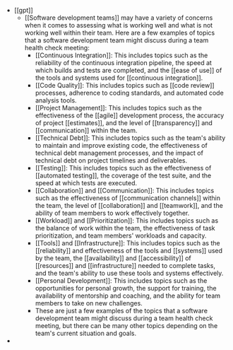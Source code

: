 - [[gpt]]
	- [[Software development teams]] may have a variety of concerns when it comes to assessing what is working well and what is not working well within their team. Here are a few examples of topics that a software development team might discuss during a team health check meeting:
		- [[Continuous Integration]]: This includes topics such as the reliability of the continuous integration pipeline, the speed at which builds and tests are completed, and the [[ease of use]] of the tools and systems used for [[continuous integration]].
		- [[Code Quality]]: This includes topics such as [[code review]] processes, adherence to coding standards, and automated code analysis tools.
		- [[Project Management]]: This includes topics such as the effectiveness of the [[agile]] development process, the accuracy of project [[estimates]], and the level of [[transparency]] and [[communication]] within the team.
		- [[Technical Debt]]: This includes topics such as the team's ability to maintain and improve existing code, the effectiveness of technical debt management processes, and the impact of technical debt on project timelines and deliverables.
		- [[Testing]]: This includes topics such as the effectiveness of [[automated testing]], the coverage of the test suite, and the speed at which tests are executed.
		- [[Collaboration]] and [[Communication]]: This includes topics such as the effectiveness of [[communication channels]] within the team, the level of [[collaboration]] and [[teamwork]], and the ability of team members to work effectively together.
		- [[Workload]] and [[Prioritization]]: This includes topics such as the balance of work within the team, the effectiveness of task prioritization, and team members' workloads and capacity.
		- [[Tools]] and [[Infrastructure]]: This includes topics such as the [[reliability]] and effectiveness of the tools and [[systems]] used by the team, the [[availability]] and [[accessibility]] of [[resources]] and [[infrastructure]] needed to complete tasks, and the team's ability to use these tools and systems effectively.
		- [[Personal Development]]: This includes topics such as the opportunities for personal growth, the support for training, the availability of mentorship and coaching, and the ability for team members to take on new challenges.
		- These are just a few examples of the topics that a software development team might discuss during a team health check meeting, but there can be many other topics depending on the team's current situation and goals.
-